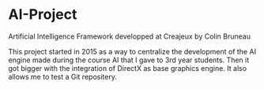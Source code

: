 # AI-Project
Artificial Intelligence Framework developped at Creajeux by Colin Bruneau

This project started in 2015 as a way to centralize the development of the AI engine made during the course AI that I gave to 3rd year students. 
Then it got bigger with the integration of DirectX as base graphics engine. 
It also allows me to test a Git repositery.

